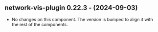   ## network-vis-plugin 0.22.3 - (2024-09-03)
  
  * No changes on this component. The version is bumped to align it
    with the rest of the components.
